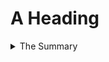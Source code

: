 # A Heading

<details>
  <summary>The Summary</summary>
  <p>The steps that are hidden.</p>
</details>
